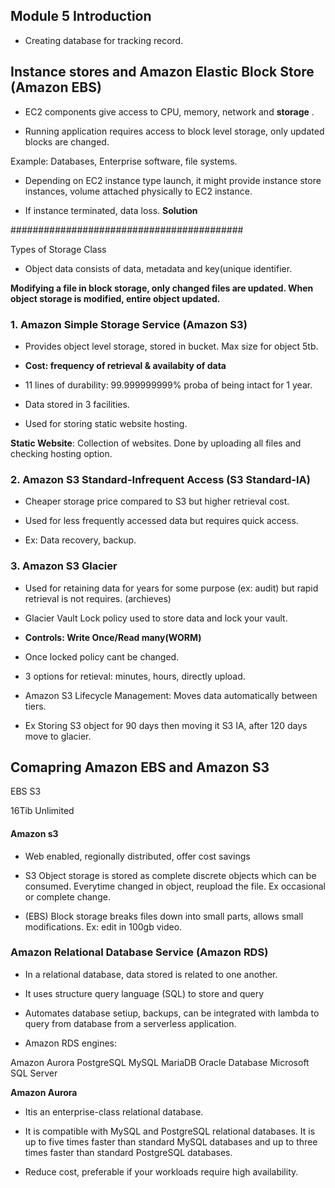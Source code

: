 ## Module 5 Introduction

- Creating database for tracking record.

## Instance stores and Amazon Elastic Block Store (Amazon EBS)

- EC2 components give access to CPU, memory, network and **storage** .

- Running application requires access to block level storage, only updated blocks are changed.

Example: Databases, Enterprise software, file systems.

- Depending on EC2 instance type launch, it might provide instance store instances, volume attached physically to EC2 instance.

- If instance terminated, data loss. **Solution**









##########################################

Types of Storage Class

- Object data consists of data, metadata and key(unique identifier.


**Modifying a file in block storage, only changed files are updated. When object storage is modified, entire object updated.**



### 1. Amazon Simple Storage Service (Amazon S3)

- Provides object level storage, stored in bucket. Max size for object 5tb.

- **Cost: frequency of retrieval & availabity of data**

- 11 lines of durability: 99.999999999% proba of being intact for 1 year.

- Data stored in 3 facilities.

- Used for storing static website hosting.

**Static Website**: Collection of websites. Done by uploading all files and checking hosting option.

### 2. Amazon S3 Standard-Infrequent Access (S3 Standard-IA)

- Cheaper storage price compared to S3 but higher retrieval cost.

- Used for less frequently accessed data but requires quick access.

- Ex: Data recovery, backup.

### 3. Amazon S3 Glacier

- Used for retaining data for years for some purpose (ex: audit) but rapid retrieval is not requires. (archieves)

- Glacier Vault Lock policy used to store data and lock your vault.

- **Controls: Write Once/Read many(WORM)**

- Once locked policy cant be changed.

- 3 options for retieval: minutes, hours, directly upload.

- Amazon S3 Lifecycle Management: Moves data automatically between tiers.

- Ex Storing S3 object for 90 days then moving it S3 IA, after 120 days move to glacier.


## Comapring Amazon EBS and Amazon S3

EBS                 S3

16Tib               Unlimited

#### Amazon s3

- Web enabled, regionally distributed, offer cost savings

- S3 Object storage is stored as complete discrete objects which can be consumed. Everytime changed in object, reupload the file. Ex occasional or complete change.


- (EBS) Block storage breaks files down into small parts, allows small modifications. Ex: edit in 100gb video.


### Amazon Relational Database Service (Amazon RDS)

- In a relational database, data stored is related to one another.

- It uses structure query language (SQL) to store and query

- Automates database setiup, backups, can be integrated with lambda to query from database from a serverless application.

- Amazon RDS engines:

Amazon Aurora
PostgreSQL
MySQL
MariaDB
Oracle Database
Microsoft SQL Server


**Amazon Aurora**

- Itis an enterprise-class relational database.

- It is compatible with MySQL and PostgreSQL relational databases. It is up to five times faster than standard MySQL databases and up to three times faster than standard PostgreSQL databases.

- Reduce cost, preferable if your workloads require high availability.









